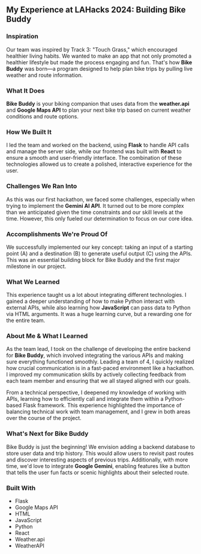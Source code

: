 ## My Experience at LAHacks 2024: Building Bike Buddy

### Inspiration
Our team was inspired by Track 3: "Touch Grass," which encouraged healthier living habits. We wanted to make an app that not only promoted a healthier lifestyle but made the process engaging and fun. That's how **Bike Buddy** was born—a program designed to help plan bike trips by pulling live weather and route information.

### What It Does
**Bike Buddy** is your biking companion that uses data from the **weather.api** and **Google Maps API** to plan your next bike trip based on current weather conditions and route options.

### How We Built It
I led the team and worked on the backend, using **Flask** to handle API calls and manage the server side, while our frontend was built with **React** to ensure a smooth and user-friendly interface. The combination of these technologies allowed us to create a polished, interactive experience for the user.

### Challenges We Ran Into
As this was our first hackathon, we faced some challenges, especially when trying to implement the **Gemini AI API**. It turned out to be more complex than we anticipated given the time constraints and our skill levels at the time. However, this only fueled our determination to focus on our core idea.

### Accomplishments We're Proud Of
We successfully implemented our key concept: taking an input of a starting point (A) and a destination (B) to generate useful output (C) using the APIs. This was an essential building block for Bike Buddy and the first major milestone in our project.

### What We Learned
This experience taught us a lot about integrating different technologies. I gained a deeper understanding of how to make Python interact with external APIs, while also learning how **JavaScript** can pass data to Python via HTML arguments. It was a huge learning curve, but a rewarding one for the entire team.

### About Me & What I Learned

As the team lead, I took on the challenge of developing the entire backend for **Bike Buddy**, which involved integrating the various APIs and making sure everything functioned smoothly. Leading a team of 4, I quickly realized how crucial communication is in a fast-paced environment like a hackathon. I improved my communication skills by actively collecting feedback from each team member and ensuring that we all stayed aligned with our goals.

From a technical perspective, I deepened my knowledge of working with APIs, learning how to efficiently call and integrate them within a Python-based Flask framework. This experience highlighted the importance of balancing technical work with team management, and I grew in both areas over the course of the project.


### What's Next for Bike Buddy
Bike Buddy is just the beginning! We envision adding a backend database to store user data and trip history. This would allow users to revisit past routes and discover interesting aspects of previous trips. Additionally, with more time, we'd love to integrate **Google Gemini**, enabling features like a button that tells the user fun facts or scenic highlights about their selected route.

### Built With
- Flask
- Google Maps API
- HTML
- JavaScript
- Python
- React
- Weather.api
- WeatherAPI
